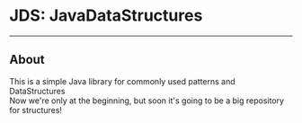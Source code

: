 # JDS: JavaDataStructures
-------
## About
This is a simple Java library for commonly used patterns and DataStructures<br>
Now we're only at the beginning, but soon it's going to be a big repository for structures!
